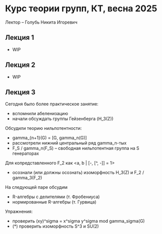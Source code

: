# Курс теории групп, КТ, весна 2025

Лектор – Голубь Никита Игоревич

## Лекция 1

+ WIP

## Лекция 2

+ WIP

## Лекция 3

Сегодня было более практическое занятие:
+ вспомнили абеленизацию
+ начали обсуждать группы Гейзенберга (H_3(Z))

Обсудили теорию нильпотентности:
+ gamma_{n+1}(G) = [G, gamma_n(G)]
+ рассмотрели нижний центральный ряд gamma_n-тых
+ F_S / gamma_n(F_S) – свободная нильпотентная группа на S генераторах

Для копредставленного F_2 как <a, b | [-, [^, -]] = 1>
+ осознали (или должны осознать) изоморфность H_3(Z) и F_2 / gamma_3(F_2)

На следующей паре обсудим
+ R-алгебры с делителями (т. Фробениуса)
+ нормированные R-алгебры (т. Гурвица)

Упражнения:
+ проверить (xy)^sigma = x^sigma y^sigma mod gamma_sigma(G)
+ (*) проверить изоморфность S^3 и SU(2)
